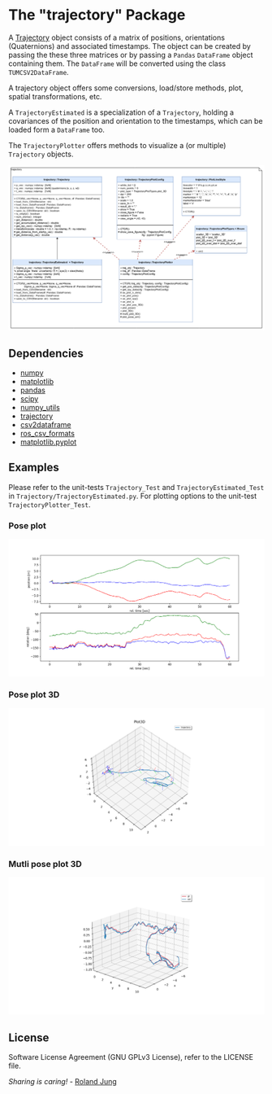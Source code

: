 # The "trajectory" Package

A [Trajectory](Trajectory.py) object consists of a matrix of positions, orientations (Quaternions) and associated timestamps.
The object can be created by passing the these three matrices or by passing a `Pandas` `DataFrame` object containing them. 
The `DataFrame` will be converted using the class `TUMCSV2DataFrame`.

A trajectory object offers some conversions, load/store methods, plot, spatial transformations, etc.  

A `TrajectoryEstimated` is a specialization of a `Trajectory`, holding a covariances of the position and orientation to the timestamps, which can be loaded form a `DataFrame` too.

The `TrajectoryPlotter` offers methods to visualize a (or multiple) `Trajectory` objects.

![class_diagram](./doc/class_diagram.png "folder structure")

## Dependencies

* [numpy]()
* [matplotlib]()
* [pandas]()
* [scipy]()
* [numpy_utils]()
* [trajectory]()
* [csv2dataframe]()
* [ros_csv_formats]()
* [matplotlib.pyplot]()


## Examples

Please refer to the unit-tests `Trajectory_Test` and `TrajectoryEstimated_Test` in `Trajectory/TrajectoryEstimated.py`.
For plotting options to the unit-test `TrajectoryPlotter_Test`.

### Pose plot
![pose](./doc/pose_plot.png "folder structure")

### Pose plot 3D
![plot3d](./doc/plot_3D.png "folder structure")

### Mutli pose plot 3D
![multi](./doc/multi.png "folder structure")


## License

Software License Agreement (GNU GPLv3  License), refer to the LICENSE file.

*Sharing is caring!* - [Roland Jung](https://github.com/jungr-ait)  

